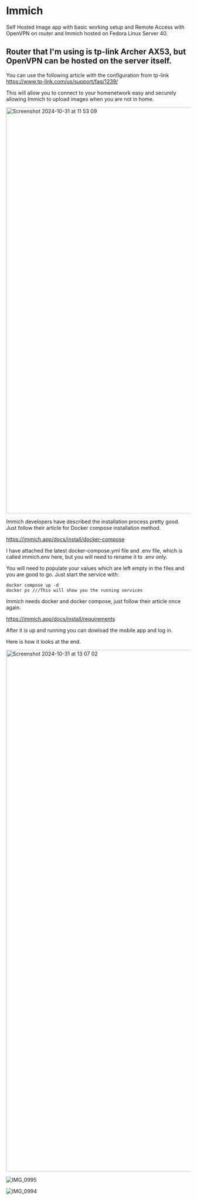 # Immich
Self Hosted Image app with basic working setup and Remote Access with OpenVPN on router and Immich hosted on Fedora Linux Server 40.

## Router that I'm using is tp-link Archer AX53, but OpenVPN can be hosted on the server itself.
You can use the following article with the configuration from tp-link
https://www.tp-link.com/us/support/faq/1239/

This will allow you to connect to your homenetwork easy and securely allowing Immich to upload images when you are not in home.


<img width="1106" alt="Screenshot 2024-10-31 at 11 53 09" src="https://github.com/user-attachments/assets/1cdeabed-f7e2-49f2-8906-b61c7f213c14">

Immich developers have described the installation process pretty good. Just follow their article for Docker compose installation method.

https://immich.app/docs/install/docker-compose

I have attached the latest docker-compose.yml file and .env file, which is called immich.env here, but you will need to rename it to .env only.

You will need to populate your values which are left empty in the files and you are good to go. Just start the service with:

```
docker compose up -d
docker ps ///This will show you the running services
```
Immich needs docker and docker compose, just follow their article once again.

https://immich.app/docs/install/requirements

After it is up and running you can dowload the mobile app and log in.

Here is how it looks at the end.

<img width="1421" alt="Screenshot 2024-10-31 at 13 07 02" src="https://github.com/user-attachments/assets/8beb7a64-02fb-45b5-8202-fc299c0363dc">

![IMG_0995](https://github.com/user-attachments/assets/32388a5b-72c9-4177-9cf5-f4244a7f2f45)

![IMG_0994](https://github.com/user-attachments/assets/727044ce-16f7-4f47-b952-1d6489403550)




